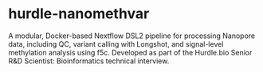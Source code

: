 # hurdle-nanomethvar
A modular, Docker-based Nextflow DSL2 pipeline for processing Nanopore data, including QC, variant calling with Longshot, and signal-level methylation analysis using f5c. Developed as part of the Hurdle.bio Senior R&amp;D Scientist: Bioinformatics technical interview.
